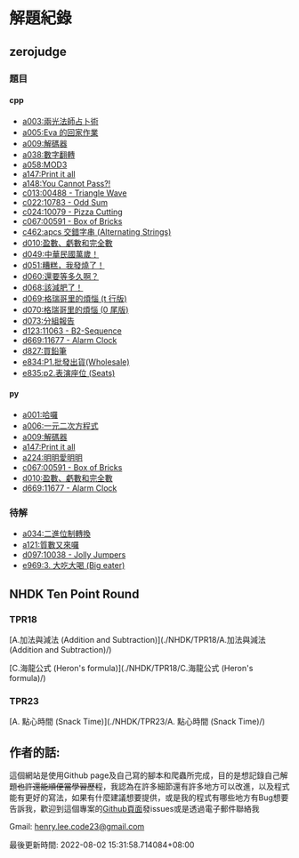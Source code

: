# 解題紀錄

## zerojudge

### 題目

#### cpp

- [a003:兩光法師占卜術](./zerojudge/a003/)
- [a005:Eva 的回家作業](./zerojudge/a005/)
- [a009:解碼器](./zerojudge/a009/)
- [a038:數字翻轉](./zerojudge/a038/)
- [a058:MOD3](./zerojudge/a058/)
- [a147:Print it all](./zerojudge/a147/)
- [a148:You Cannot Pass?!](./zerojudge/a148/)
- [c013:00488 - Triangle Wave](./zerojudge/c013/)
- [c022:10783 - Odd Sum](./zerojudge/c022/)
- [c024:10079 - Pizza Cutting](./zerojudge/c024/)
- [c067:00591 - Box of Bricks](./zerojudge/c067/)
- [c462:apcs 交錯字串 (Alternating Strings)](./zerojudge/c462/)
- [d010:盈數、虧數和完全數](./zerojudge/d010/)
- [d049:中華民國萬歲！](./zerojudge/d049/)
- [d051:糟糕，我發燒了！](./zerojudge/d051/)
- [d060:還要等多久啊？](./zerojudge/d060/)
- [d068:該減肥了！](./zerojudge/d068/)
- [d069:格瑞哥里的煩惱 (t 行版)](./zerojudge/d069/)
- [d070:格瑞哥里的煩惱 (0 尾版)](./zerojudge/d070/)
- [d073:分組報告](./zerojudge/d073/)
- [d123:11063 - B2-Sequence](./zerojudge/d123/)
- [d669:11677 - Alarm Clock](./zerojudge/d669/)
- [d827:買鉛筆](./zerojudge/d827/)
- [e834:P1.批發出貨(Wholesale)](./zerojudge/e834/)
- [e835:p2.表演座位 (Seats)](./zerojudge/e835/)

#### py

- [a001:哈囉](./zerojudge/a001/)
- [a006:一元二次方程式](./zerojudge/a006/)
- [a009:解碼器](./zerojudge/a009/)
- [a147:Print it all](./zerojudge/a147/)
- [a224:明明愛明明](./zerojudge/a224/)
- [c067:00591 - Box of Bricks](./zerojudge/c067/)
- [d010:盈數、虧數和完全數](./zerojudge/d010/)
- [d669:11677 - Alarm Clock](./zerojudge/d669/)

### 待解

- [a034:二進位制轉換](https://zerojudge.tw/ShowProblem?problemid=a034)
- [a121:質數又來囉](https://zerojudge.tw/ShowProblem?problemid=a121)
- [d097:10038 - Jolly Jumpers](https://zerojudge.tw/ShowProblem?problemid=d097)
- [e969:3. 大吃大喝 (Big eater)](https://zerojudge.tw/ShowProblem?problemid=e969)

## NHDK Ten Point Round

### TPR18

[A.加法與減法 (Addition and Subtraction)](./NHDK/TPR18/A.加法與減法 (Addition and Subtraction)/)

[C.海龍公式 (Heron's formula)](./NHDK/TPR18/C.海龍公式 (Heron's formula)/)

### TPR23

[A. 點心時間 (Snack Time)](./NHDK/TPR23/A. 點心時間 (Snack Time)/)

## 作者的話:
這個網站是使用Github page及自己寫的腳本和爬蟲所完成，目的是想記錄自己解題~~也許還能順便當學習歷程~~，我認為在許多細節還有許多地方可以改進，以及程式能有更好的寫法，如果有什麼建議想要提供，或是我的程式有哪些地方有Bug想要告訴我，歡迎到這個專案的[Github頁面](https://henryleecode23.github.io/solve_record/)發issues或是透過電子郵件聯絡我

Gmail: henry.lee.code23@gmail.com



最後更新時間: 2022-08-02 15:31:58.714084+08:00


